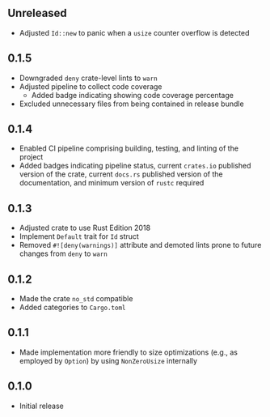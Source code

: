 Unreleased
----------
- Adjusted `Id::new` to panic when a `usize` counter overflow is
  detected


0.1.5
-----
- Downgraded `deny` crate-level lints to `warn`
- Adjusted pipeline to collect code coverage
  - Added badge indicating showing code coverage percentage
- Excluded unnecessary files from being contained in release bundle


0.1.4
-----
- Enabled CI pipeline comprising building, testing, and linting of the
  project
- Added badges indicating pipeline status, current `crates.io` published
  version of the crate, current `docs.rs` published version of the
  documentation, and minimum version of `rustc` required


0.1.3
-----
- Adjusted crate to use Rust Edition 2018
- Implement `Default` trait for `Id` struct
- Removed `#![deny(warnings)]` attribute and demoted lints prone to
  future changes from `deny` to `warn`


0.1.2
-----
- Made the crate `no_std` compatible
- Added categories to `Cargo.toml`


0.1.1
-----
- Made implementation more friendly to size optimizations (e.g., as
  employed by `Option`) by using `NonZeroUsize` internally


0.1.0
-----
- Initial release
